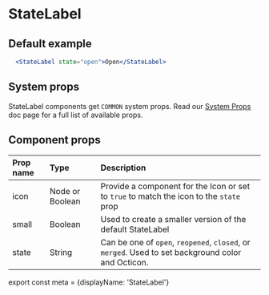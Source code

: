# StateLabel

## Default example

```.jsx
  <StateLabel state="open">Open</StateLabel>
```

## System props

StateLabel components get `COMMON` system props. Read our [System Props](/system-props) doc page for a full list of available props.

## Component props

| Prop name | Type | Description |
| :- | :- | :- |
| icon | Node or Boolean | Provide a component for the Icon or set to `true` to match the icon to the `state` prop |
| small | Boolean | Used to create a smaller version of the default StateLabel |
| state | String | Can be one of `open`, `reopened`, `closed`, or `merged`. Used to set background color and Octicon.

export const meta = {displayName: 'StateLabel'}
